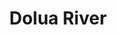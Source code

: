 ---
title: "Dolua River"
title_bn: "দলুয়া নদী"
description: "It emerges from Tala and Sadar upazila of Shatkhira district and then flows upto Kapotakkho river"
---